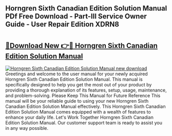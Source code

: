 ## Horngren Sixth Canadian Edition Solution Manual PDf Free Download - Part-IIl Service Owner Guide - User Repair Edition XDRN8

# <h2><a href="http://bc71164.oget.top/?id=Horngren+Sixth+Canadian+Edition+Solution+Manual">🔗Download New 👉🔴 Horngren Sixth Canadian Edition Solution Manual</a></h2>

[![Horngren Sixth Canadian Edition Solution Manual new download](https://i.imgur.com/5g1atiW.png)](http://bc71164.oget.top/?id=Horngren+Sixth+Canadian+Edition+Solution+Manual)
Greetings and welcome to the user manual for your newly acquired Horngren Sixth Canadian Edition Solution Manual. This manual is specifically designed to help you get the most out of your product by providing a thorough explanation of its features, setup, usage, maintenance, and problem-solving. Please Keep This Manual for Future Reference This manual will be your reliable guide to using your new Horngren Sixth Canadian Edition Solution Manual effectively. This Horngren Sixth Canadian Edition Solution Manual comes equipped with a wealth of features to enhance your daily life. Let's Work Together Horngren Sixth Canadian Edition Solution Manual. Our customer support team is ready to assist you in any way possible.
